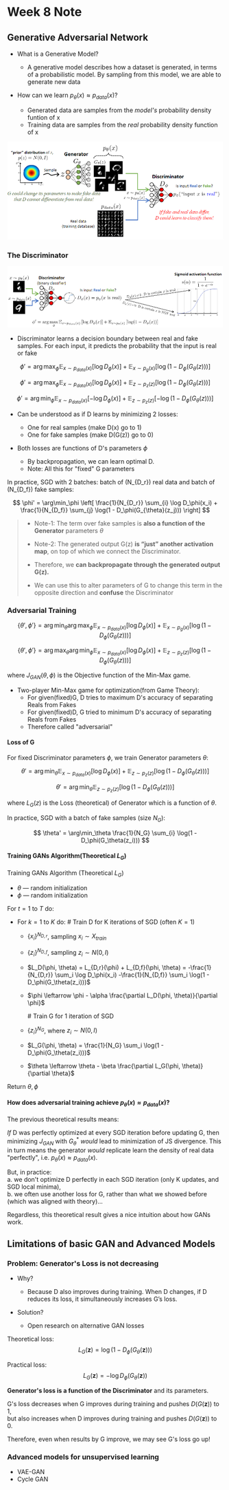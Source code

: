 # Week 8 Note

## Generative Adversarial Network

- What is a Generative Model?
  - A generative model describes how a dataset is generated, in terms of a probabilistic model. By sampling from this model, we are able to generate new data

- How can we learn $p_\theta(x) \approx p_{data}(x)$?
  - Generated data are samples from the *model's* probability density funtion of x
  - Training data are samples from the *real* probability density function of x

![](./images/Screenshot%202024-04-15%20055237.png)

### The Discriminator

![](./images/Screenshot%202024-04-15%20060550.png)

- Discriminator learns a decision boundary between real and fake samples. For each input, it predicts the probability that the input is real or fake

$$
\phi' = \arg\max_\phi \mathbb{E}_{x\sim p_{data}(x)} [\log D_\phi(x)] + \mathbb{E}_{x\sim p_{g}(x)} [\log (1 - D_\phi(G_{\theta}(z)))]
$$

$$
\phi' = \arg\max_\phi \mathbb{E}_{x\sim p_{data}(x)} [\log D_\phi(x)] + \mathbb{E}_{z\sim p_{z}(z)} [\log (1 - D_\phi(G_{\theta}(z)))]
$$

$$
\phi' = \arg\min_\phi \mathbb{E}_{x\sim p_{data}(x)} [-\log D_\phi(x)] + \mathbb{E}_{z\sim p_{z}(z)} [-\log (1 - D_\phi(G_{\theta}(z)))]
$$

- Can be understood as if D learns by minimizing 2 losses:
  - One for real samples (make D(x) go to 1)
  - One for fake samples (make D(G(z)) go to 0)

- Both losses are functions of D's parameters $\phi$
  - By backpropagation, we can learn optimal D.
  - Note: All this for "fixed" G parameters

In practice, SGD with 2 batches: batch of \(N_{D_r}\) real data and batch of \(N_{D_f}\) fake samples:

$$
\phi' = \arg\min_\phi \left[ \frac{1}{N_{D_r}} \sum_{i} \log D_\phi(x_i) + \frac{1}{N_{D_f}} \sum_{j} \log(1 - D_\phi(G_{\theta}(z_j))) \right]
$$

> - Note-1: The term over fake samples is **also a function of the Generator** parameters $\theta$
> - Note-2: The generated output G(z) **is “just” another activation map**, on top of which we connect the Discriminator.
> 
> - Therefore, we **can backpropagate through the generated output G(z).**
> - We can use this to alter parameters of G to change this term in the opposite direction and **confuse** the Discriminator

### Adversarial Training

$$
\{\theta', \phi'\} = \arg\min_\theta \arg\max_\phi \mathbb{E}_{x\sim p_{data}(x)} [\log D_\phi(x)] + \mathbb{E}_{x\sim p_{g}(x)} [\log(1 - D_\phi(G_{\theta}(z)))]
$$

$$
\{\theta', \phi'\} = \arg\max_\theta \arg\min_\phi \mathbb{E}_{x\sim p_{data}(x)} [\log D_\phi(x)] + \mathbb{E}_{z\sim p_{z}(z)} [\log(1 - D_\phi(G_{\theta}(z)))]
$$

where $J_{GAN}(\theta, \phi)$ is the Objective function of the Min-Max game.

- Two-player Min-Max game for optimization(from Game Theory):
  - For given(fixed)G, D tries to maximum D's accuracy of separating Reals from Fakes
  - For given(fixed)D, G tried to minimum D's accuracy of separating Reals from Fakes
  - Therefore called "adversarial"

#### Loss of G

For fixed Discriminator parameters $\phi$, we train Generator parameters $\theta$:

$$
\theta' = \arg\min_\theta \mathbb{E}_{x\sim p_{data}(x)} [\log D_\phi(x)] + \mathbb{E}_{z\sim p_{z}(z)} [\log(1 - D_\phi(G_\theta(z)))]
$$

$$
\theta' = \arg\min_\theta \mathbb{E}_{z\sim p_{z}(z)} [\log(1 - D_\phi(G_\theta(z)))]
$$

where $L_{G}(z)$ is the Loss (theoretical) of Generator which is a function of $\theta$.

In practice, SGD with a batch of fake samples (size $N_G$):

$$
\theta' = \arg\min_\theta \frac{1}{N_G} \sum_{i} \log(1 - D_\phi(G_\theta(z_i)))
$$

#### Training GANs Algorithm(Theoretical $L_G$)

Training GANs Algorithm (Theoretical $L_G$)

- $\theta$ — random initialization
- $\phi$ — random initialization

For $t = 1$ to $T$ do:

- For $k = 1$ to $K$ do: # Train D for K iterations of SGD (often $K=1$)
  - $\{x_i\}^{N_{D,r}}$, sampling $x_i \sim X_{train}$
  - $\{z_i\}^{N_{D,f}}$, sampling $z_i \sim N(0, I)$
  - $L_D(\phi, \theta) = L_{D,r}(\phi) + L_{D,f}(\phi, \theta) = -\frac{1}{N_{D,r}} \sum_i \log D_\phi(x_i) -\frac{1}{N_{D,f}} \sum_i \log(1 - D_\phi(G_\theta(z_i)))$
  - $\phi \leftarrow \phi - \alpha \frac{\partial L_D(\phi, \theta)}{\partial \phi}$

    \# Train G for 1 iteration of SGD
  - $\{z_i\}^{N_G}$, where $z_i \sim N(0, I)$
  - $L_G(\phi, \theta) = \frac{1}{N_G} \sum_i \log(1 - D_\phi(G_\theta(z_i)))$
  - $\theta \leftarrow \theta - \beta \frac{\partial L_G(\phi, \theta)}{\partial \theta}$

Return $\theta, \phi$

#### How does adversarial training achieve $p_{\theta}(x) \approx p_{data}(x)$?

The previous theoretical results means:

*If* D was perfectly optimized at every SGD iteration before updating G, then minimizing $J_{GAN}$ with $G_{\theta}^*$ *would* lead to minimization of JS divergence. This in turn means the generator *would* replicate learn the density of real data "perfectly", i.e. $p_{\theta}(x) \approx p_{data}(x)$.

But, in practice:  
a. we don't optimize D perfectly in each SGD iteration (only K updates, and SGD local minima),  
b. we often use another loss for G, rather than what we showed before (which was aligned with theory)...

Regardless, this theoretical result gives a nice intuition about how GANs work.

## Limitations of basic GAN and Advanced Models

### Problem: Generator's Loss is not decreasing

- Why?
  - Because D also improves during training. When D changes, if D reduces its loss, it simultaneously increases G’s loss.

- Solution?
  - Open research on alternative GAN losses

Theoretical loss:
$$
L_G(\mathbf{z}) = \log(1 - D_\phi(G_\theta(\mathbf{z})))
$$

Practical loss:
$$
L_G(\mathbf{z}) = -\log D_\phi(G_\theta(\mathbf{z}))
$$

**Generator's loss is a function of the Discriminator** and its parameters.

G's loss decreases when G improves during training and pushes $D(G(\mathbf{z}))$ to 1,   
but also increases when D improves during training and pushes $D(G(\mathbf{z}))$ to 0.

Therefore, even when results by G improve, we may see G's loss go up!

### Advanced models for unsupervised learning
- VAE-GAN
- Cycle GAN

